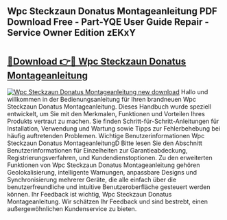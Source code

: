 ## Wpc Steckzaun Donatus Montageanleitung PDF Download Free - Part-YQE User Guide Repair - Service Owner Edition zEKxY

# <h2><a href="http://df89tlw.blite.top/?on=Wpc+Steckzaun+Donatus+Montageanleitung">🔗Download 👉🔴 Wpc Steckzaun Donatus Montageanleitung</a></h2>

[![Wpc Steckzaun Donatus Montageanleitung new download](https://i.imgur.com/lujVjoI.png)](http://df89tlw.blite.top/?on=Wpc+Steckzaun+Donatus+Montageanleitung)
Hallo und willkommen in der Bedienungsanleitung für Ihren brandneuen Wpc Steckzaun Donatus Montageanleitung. Dieses Handbuch wurde speziell entwickelt, um Sie mit den Merkmalen, Funktionen und Vorteilen Ihres Produkts vertraut zu machen. Sie finden Schritt-für-Schritt-Anleitungen für Installation, Verwendung und Wartung sowie Tipps zur Fehlerbehebung bei häufig auftretenden Problemen. Wichtige Benutzerinformationen Wpc Steckzaun Donatus MontageanleitungD Bitte lesen Sie den Abschnitt Benutzerinformationen für Einzelheiten zur Garantieabdeckung, Registrierungsverfahren, und Kundendienstoptionen. Zu den erweiterten Funktionen von Wpc Steckzaun Donatus Montageanleitung gehören Geolokalisierung, intelligente Warnungen, anpassbare Designs und Synchronisierung mehrerer Geräte, die alle einfach über die benutzerfreundliche und intuitive Benutzeroberfläche gesteuert werden können. Ihr Feedback ist wichtig, Wpc Steckzaun Donatus Montageanleitung. Wir schätzen Ihr Feedback und sind bestrebt, einen außergewöhnlichen Kundenservice zu bieten.
